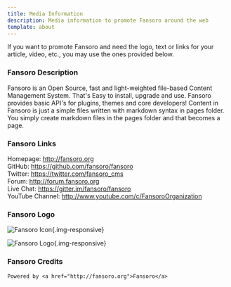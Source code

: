 ```yaml
---
title: Media Information
description: Media information to promote Fansoro around the web
template: about
---
```


If you want to promote Fansoro and need the logo, text or links for your article, video, etc., you may use the ones provided below.   

### Fansoro Description

Fansoro is an Open Source, fast and light-weighted file-based Content Management System. That's Easy to install, upgrade and use. Fansoro provides basic API's for plugins, themes and core developers! Content in Fansoro is just a simple files written with markdown syntax in pages folder. You simply create markdown files in the pages folder and that becomes a page.  

### Fansoro Links
Homepage: http://fansoro.org   
GitHub: https://github.com/fansoro/fansoro  
Twitter: https://twitter.com/fansoro_cms  
Forum: http://forum.fansoro.org   
Live Chat: https://gitter.im/fansoro/fansoro  
YouTube Channel: http://www.youtube.com/c/FansoroOrganization  

### Fansoro Logo

![Fansoro Icon]({site_url}/public/assets/img/fansoro-icon.png){.img-responsive}

![Fansoro Logo]({site_url}/public/assets/img/fansoro-logo.png){.img-responsive}


### Fansoro Credits

```
Powered by <a href="http://fansoro.org">Fansoro</a>
```
